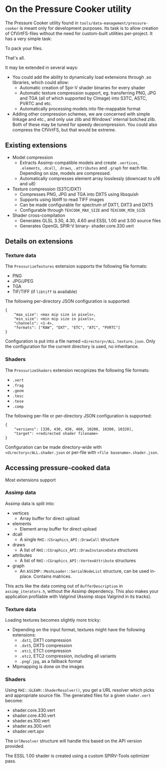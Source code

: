 # On the Pressure Cooker utility

The Pressure Cooker utility found in `tools/data-management/pressure-cooker` is meant only for development purposes. Its task is to allow creation of CfVirtFS-files without the need for custom-built utilities per-project. It has a very simple task:

To pack your files.

That's all.

It may be extended in several ways:

 - You could add the ability to dynamically load extensions through .so libraries, which could allow:
   + Automatic creation of Spir-V shader binaries for every shader
   + Automatic texture compression support, eg. transferring PNG, JPG and TGA (all of which supported by CImage) into S3TC, ASTC, PVRTC and etc.
   + Automatically processing models into file-mappable format
 - Adding other compression schemes, we are concerned with simple linkage and etc., and only use zlib and Windows' internal botched zlib. Both of these may be tuned for speedy decompression. You could also compress the CfVirtFS, but that would be extreme.

## Existing extensions

 - Model compression
   - Extracts Assimp-compatible models and create `.vertices`, `.elements`, `.dcall`, `.draws`, `.attributes` and `.graph` for each file. Depending on size, models are compressed.
   - Automatically compresses element array losslessly (downcast to u16 and u8)
 - Texture compression (S3TC/DXT)
   - Compresses PNG, JPG and TGA into DXT5 using libsquish
   - Supports using libtiff to read TIFF images
   - Can be made configurable for spectrum of DXT1, DXT3 and DXT5
   - Configurable through `TEXCOOK_MAX_SIZE` and `TEXCOOK_MIN_SIZE`
 - Shader cross-compilation
   - Generates GLSL 3.30, 4.30, 4.60 and ESSL 1.00 and 3.00 source files
   - Generates OpenGL SPIR-V binary- shader.core.330.vert

## Details on extensions

### Texture data

The `PressurizeTextures` extension supports the following file formats:
 - PNG
 - JPG/JPEG
 - TGA
 - TIF/TIFF (if `libtiff` is available)

The following per-directory JSON configuration is supported:

```
{
    "max_size": <max mip size in pixels>,
    "min_size": <min mip size in pixels>,
    "channels": <1-4>,
    "formats": ["RAW", "DXT", "ETC", "ATC", "PVRTC"]
}
```

Configuration is put into a file named `<directory>/ALL.texture.json`.
Only the configuration for the current directory is used, no inheritance.

### Shaders

The `PressurizeShaders` extension recognizes the following file formats:
 - `.vert`
 - `.frag`
 - `.geom`
 - `.tesc`
 - `.tese`
 - `.comp`

The following per-file or per-directory JSON configuration is supported:

```
{
    "versions": [330, 430, 450, 460, 10200, 10300, 10320],
    "target": <redirected shader filename>
}
```

Configuration can be made directory-wide with `<directory>/ALL.shader.json`
 or per-file with `<file basename>.shader.json`.

## Accessing pressure-cooked data

Most extensions support

### Assimp data

Assimp data is split into:

 - vertices
   - Array buffer for direct upload
 - elements
   - Element array buffer for direct upload
 - dcall
   - A single `RHI::CGraphics_API::DrawCall` structure
 - draws
   - A list of `RHI::CGraphics_API::DrawInstanceData` structures
 - attributes
   - A list of `RHI::CGraphics_API::VertexAttribute` structures
 - graph
   - An `ASSIMP::MeshLoader::SerialNodeList` structure, can be used in-place. Contains matrices.

This acts like the data coming out of `BufferDescription` in `assimp_iterators.h`, without the Assimp dependency.
This also makes your application profilable with Valgrind (Assimp stops Valgrind in its tracks).

### Texture data

Loading textures becomes slightly more tricky:

 - Depending on the input format, textures might have the following extensions:
   - `.dxt1`, DXT1 compression
   - `.dxt5`, DXT5 compression
   - `.etc1`, ETC1 compression
   - `.etc2`, ETC2 compression, including all variants
   - `.png`/`.jpg`, as a fallback format
 - Mipmapping is done on the images

### Shaders

Using `RHI::GLEAM::ShaderResolver()`, you get a URL resolver which picks and appropriate source file.
The generated files for a given `shader.vert` become:

 - shader.core.330.vert
 - shader.core.430.vert
 - shader.es.100.vert
 - shader.es.300.vert
 - shader.vert.spv

The `UrlResolver` structure will handle this based on the API version provided.

The ESSL 1.00 shader is created using a custom SPIRV-Tools optimizer pass.
